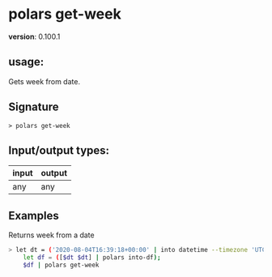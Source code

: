 # polars get-week

**version**: 0.100.1

## **usage**:

Gets week from date.

## Signature

`> polars get-week `

## Input/output types:

| input | output |
| ----- | ------ |
| any   | any    |

## Examples

Returns week from a date

```bash
> let dt = ('2020-08-04T16:39:18+00:00' | into datetime --timezone 'UTC');
    let df = ([$dt $dt] | polars into-df);
    $df | polars get-week
```
